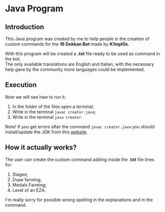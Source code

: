 # Java Program

## Introduction

This Java program was created by me to help people in the creation of custom commands for the **16 Dokkan Bot** made by **K1mpl0s**.

With this program will be created a **.txt** file ready to be used as command in the bot.  
The only available translations are English and Italian, with the necessary help gave by the community more languages could be implemented.  

## Execution

Now we will see haw to run it.  

1. In the folder of the files open a terminal;
2. Write in the terminal `javac creator.java`;
3. Write in the terminal `java creator`.

Note!
If you get errors after the command `javac creator.java` you should install/update the JDK from this [website](<https://download.oracle.com/java/18/latest/jdk-18_windows-x64_bin.msi>).  

## How it actually works?

The user can create the custom command adding inside the **.txt** file lines for:

1. Stages;
2. Dupe farming;
3. Medals Farming;
4. Level of an EZA.

I'm really sorry for possible wrong spelling in the explanations and in the command.  

